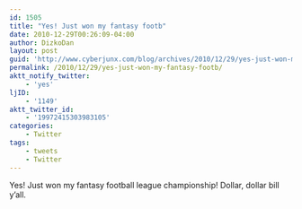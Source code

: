 ```yaml
---
id: 1505
title: "Yes! Just won my fantasy footb"
date: 2010-12-29T00:26:09-04:00
author: DizkoDan
layout: post
guid: 'http://www.cyberjunx.com/blog/archives/2010/12/29/yes-just-won-my-fantasy-footb/'
permalink: /2010/12/29/yes-just-won-my-fantasy-footb/
aktt_notify_twitter:
    - 'yes'
ljID:
    - '1149'
aktt_twitter_id:
    - '19972415303983105'
categories:
    - Twitter
tags:
    - tweets
    - Twitter
---
```


Yes! Just won my fantasy football league championship! Dollar, dollar bill y’all.